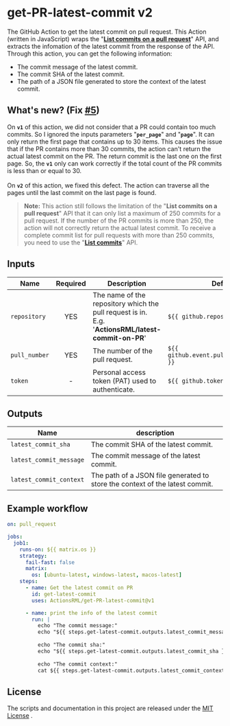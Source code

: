 # get-PR-latest-commit v2
The GitHub Action to get the latest commit on pull request. This Action (written in JavaScript) wraps the "[**List commits on a pull request**](https://docs.github.com/en/rest/reference/pulls#list-commits-on-a-pull-request)" API, and extracts the infomation of the latest commit from the response of the API.<BR/>
Through this action, you can get the following information:
* The commit message of the latest commit.
* The commit SHA of the latest commit.
* The path of a JSON file generated to store the context of the latest commit.

## What's new? (Fix [#5](https://github.com/ActionsRML/get-PR-latest-commit/issues/5))
On **`v1`** of this action, we did not consider that a PR could contain too much commits. So I ignored the inputs parameters "**`per_page`**" and "**`page`**". It can only return the first page that contains up to 30 items. This causes the issue that if the PR contains more than 30 commits, the action can't return the actual latest commit on the PR. The return commit is the last one on the first page. So, the **`v1`** only can work correctly if the total count of the PR commits is less than or equal to 30.
<br />
<br />
On **`v2`** of this action, we fixed this defect. The action can traverse all the pages until the last commit on the last page is found.
> **Note:** This action still follows the limitation of the "**List commits on a pull request**" API that it can only list a maximum of 250 commits for a pull request. If the number of the PR commits is more than 250, the action will not correctly return the actual latest commit. To receive a complete commit list for pull requests with more than 250 commits, you need to use the "[**List commits**](https://docs.github.com/en/free-pro-team@latest/rest/reference/repos#list-commits)" API.
##

## Inputs
|Name         |Required |Description                                                                                                 |Default                                  |
|-------------|:-------:|------------------------------------------------------------------------------------------------------------|-----------------------------------------|
|`repository` |YES      |The name of the repository which the pull request is in. <BR/>E.g. '**ActionsRML/latest-commit-on-PR**'     |`${{ github.repository }}`               |
|`pull_number`|YES      |The number of the pull request.                                                                             |`${{ github.event.pull_request.number }}`|
|`token`      |-        |Personal access token (PAT) used to authenticate.                                                           |`${{ github.token }}`                    |

## Outputs
|Name                  |description                                                                   |
|----------------------|------------------------------------------------------------------------------|
|`latest_commit_sha`     |The commit SHA of the latest commit.                                          |
|`latest_commit_message` |The commit message of the latest commit.                                      |
|`latest_commit_context` |The path of a JSON file generated to store the context of the latest commit.  |

## Example workflow
```yaml
on: pull_request

jobs:
  job1:
    runs-on: ${{ matrix.os }}
    strategy:
      fail-fast: false
      matrix:
        os: [ubuntu-latest, windows-latest, macos-latest]
    steps:      
      - name: Get the latest commit on PR
        id: get-latest-commit
        uses: ActionsRML/get-PR-latest-commit@v1

      - name: print the info of the latest commit
        run: |
          echo "The commit message:"
          echo "${{ steps.get-latest-commit.outputs.latest_commit_message }}"
          
          echo "The commit sha:"
          echo "${{ steps.get-latest-commit.outputs.latest_commit_sha }}"
          
          echo "The commit context:"
          cat ${{ steps.get-latest-commit.outputs.latest_commit_context }}
```

## License
The scripts and documentation in this project are released under the [MIT License](https://github.com/ActionsRML/get-PR-latest-commit/blob/master/LICENSE) .

